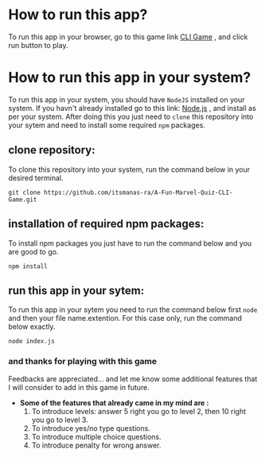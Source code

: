 # How to run this app?
To run this app in your browser, go to this game link [CLI Game](https://replit.com/@manasranjan96/fun-marvel-quiz-game?embed=true) , and click run button to play.

# How to run this app in your system?
To run this app in your system, you should have `NodeJS` installed on your system. If you havn't already installed go to this link: [Node.js](https://nodejs.org/en/) , and install as per your system. After doing this you just need to `clone` this repository into your sytem and need to install some required `npm` packages.

## clone repository:
To clone this repository into your system, run the command below in your desired terminal.

`git clone https://github.com/itsmanas-ra/A-Fun-Marvel-Quiz-CLI-Game.git`

## installation of required npm packages:
To install npm packages you just have to run the command below and you are good to go.

`npm install`

## run this app in your sytem:
To run this app in your sytem you need to run the command below first `node` and then your file name.extention. For this case only, run the command below exactly.

`node index.js`

### and thanks for playing with this game

Feedbacks are appreciated... and let me know some additional features that I will consider to add in this game in future.

* **Some of the features that already came in my mind are :**
  1. To introduce levels: answer 5 right you go to level 2, then 10 right you go to level 3. 
  2. To introduce yes/no type questions.
  3. To introduce multiple choice questions.
  4. To introduce penalty for wrong answer.